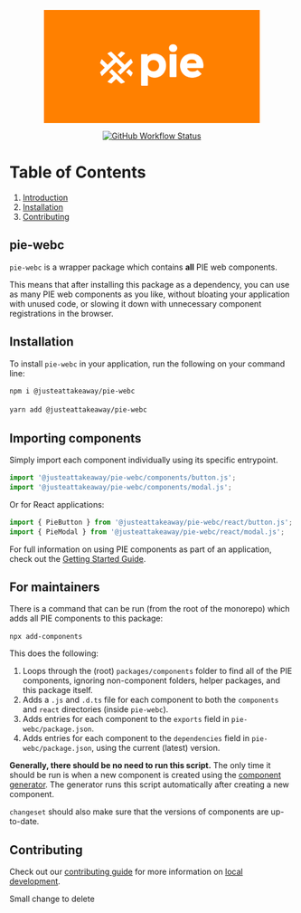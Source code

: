 <p align="center">
  <img align="center" src="../../../readme_image.png" height="200" alt="">
</p>

<p align="center">
  <a href="https://www.npmjs.com/@justeattakeaway/pie-webc">
    <img alt="GitHub Workflow Status" src="https://img.shields.io/npm/v/@justeattakeaway/pie-webc.svg">
  </a>
</p>


# Table of Contents

1. [Introduction](#pie-webc)
2. [Installation](#installation)
3. [Contributing](#contributing)


## pie-webc

`pie-webc` is a wrapper package which contains **all** PIE web components.

This means that after installing this package as a dependency, you can use as many PIE web components as you like, without bloating your application with unused code, or slowing it down with unnecessary component registrations in the browser.


## Installation

To install `pie-webc` in your application, run the following on your command line:

```bash
npm i @justeattakeaway/pie-webc

yarn add @justeattakeaway/pie-webc
```


## Importing components

Simply import each component individually using its specific entrypoint.

```js
import '@justeattakeaway/pie-webc/components/button.js';
import '@justeattakeaway/pie-webc/components/modal.js';
```

Or for React applications:

```js
import { PieButton } from '@justeattakeaway/pie-webc/react/button.js';
import { PieModal } from '@justeattakeaway/pie-webc/react/modal.js';
```

For full information on using PIE components as part of an application, check out the [Getting Started Guide](https://github.com/justeattakeaway/pie/wiki/Getting-started-with-PIE-Web-Components).


## For maintainers

There is a command that can be run (from the root of the monorepo) which adds all PIE components to this package:

```npx add-components```

This does the following:
1. Loops through the (root) `packages/components` folder to find all of the PIE components, ignoring non-component folders, helper packages, and this package itself.
2. Adds a `.js` and `.d.ts` file for each component to both the `components` and `react` directories (inside `pie-webc`).
3. Adds entries for each component to the `exports` field in `pie-webc/package.json`.
4. Adds entries for each component to the `dependencies` field in `pie-webc/package.json`, using the current (latest) version.

**Generally, there should be no need to run this script.** The only time it should be run is when a new component is created using the [component generator](../../tools/generator-pie-component/README.md). The generator runs this script automatically after creating a new component.

`changeset` should also make sure that the versions of components are up-to-date.


## Contributing

Check out our [contributing guide](https://github.com/justeattakeaway/pie/wiki/Contributing-Guide) for more information on [local development](https://github.com/justeattakeaway/pie/wiki/Contributing-Guide#local-development).

Small change to delete
